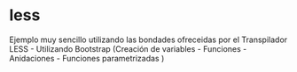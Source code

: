 <h1>less</h1>
<p>Ejemplo muy sencillo utilizando las bondades ofreceidas por el Transpilador LESS - Utilizando Bootstrap (Creación de variables - Funciones - Anidaciones - Funciones parametrizadas )</p>
<br>


